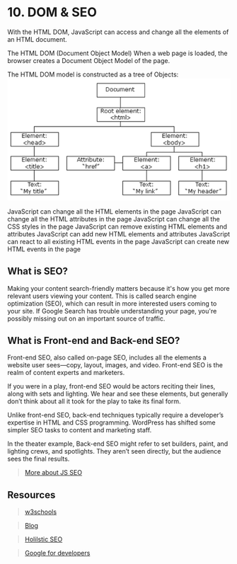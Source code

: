 # 10. DOM & SEO

With the HTML DOM, JavaScript can access and change all the elements of an HTML document.

The HTML DOM (Document Object Model)
When a web page is loaded, the browser creates a Document Object Model of the page.

The HTML DOM model is constructed as a tree of Objects:
![](/studyMaterial/10-dom/html-dom.png)

JavaScript can change all the HTML elements in the page
JavaScript can change all the HTML attributes in the page
JavaScript can change all the CSS styles in the page
JavaScript can remove existing HTML elements and attributes
JavaScript can add new HTML elements and attributes
JavaScript can react to all existing HTML events in the page
JavaScript can create new HTML events in the page
## What is SEO?

Making your content search-friendly matters because it's how you get more relevant users viewing your content. This is called search engine optimization (SEO), which can result in more interested users coming to your site. If Google Search has trouble understanding your page, you're possibly missing out on an important source of traffic.

## What is Front-end and Back-end SEO?
Front-end SEO, also called on-page SEO, includes all the elements a website user sees—copy, layout, images, and video. Front-end SEO is the realm of content experts and marketers. 

If you were in a play, front-end SEO would be actors reciting their lines, along with sets and lighting. We hear and see these elements, but generally don’t think about all it took for the play to take its final form. 

Unlike front-end SEO, back-end techniques typically require a developer’s expertise in HTML and CSS programming. WordPress has shifted some simpler SEO tasks to content and marketing staff. 

In the theater example, Back-end SEO might refer to set builders, paint, and lighting crews, and spotlights. They aren’t seen directly, but the audience sees the final results.

>[More about JS SEO ](https://learn.g2.com/javascript-seo)

## Resources
>[w3schools](https://www.w3schools.com/js/js_htmldom.asp)

>[Blog](https://www.ladybugz.com/front-end-and-back-end-seo-the-secret-to-search-engine-rankings/)

>[Holilstic SEO](https://www.holisticseo.digital/technical-seo/dom/)

>[Google for developers](https://developers.google.com/search/docs/fundamentals/get-started-developers)